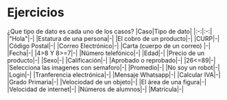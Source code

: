 # Ejercicios
¿Que tipo de dato es cada uno de los casos?
|Caso|Tipo de dato|
|:-:|:-:|
|"Hola"|-|
|Estatura de una persona|-|
|El cobro de un producto|-|
|CURP|-|
|Código Postal|-|
|Correo Electrónico|-|
|Carta (cuerpo de un correo) |-|
|Fecha|-|
|4>8 Y 8>=7|-|
|Número telefónico|-|
|Edad|-|
|Precio de un producto|-|
|Sexo|-|
|Calificación|-|
|Aprobado o reprobado|-|
|26<=89|-|
|Selecciona las imagenes con semaforo|-|
|Promedio|-|
|No soy un robot|-|
|Login|-|
|Tranferencia electrónica|-|
|Mensaje Whatsapp|-|
|Calcular IVA|-|
|Grado Primaria|-|
|Velociodad de un objeto|-|
|El área de una figura|-|
|Velocidad de internet|-|
|Números de alumnos|-|
|Matrícula|-|